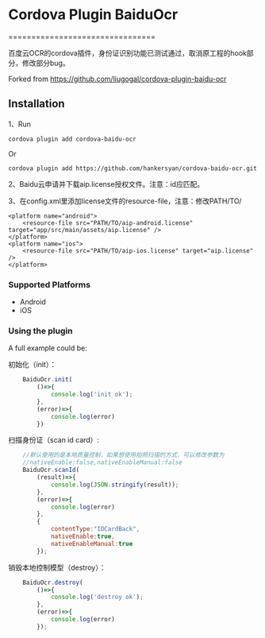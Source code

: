 # Cordova Plugin BaiduOcr
================================

百度云OCR的cordova插件，身份证识别功能已测试通过，取消原工程的hook部分，修改部分bug。

Forked from https://github.com/liugogal/cordova-plugin-baidu-ocr


## Installation


1、Run

    cordova plugin add cordova-baidu-ocr

Or

    cordova plugin add https://github.com/hankersyan/cordova-baidu-ocr.git

2、Baidu云申请并下载aip.license授权文件。注意：id应匹配。

3、在config.xml里添加license文件的resource-file，注意：修改PATH/TO/

    <platform name="android">
        <resource-file src="PATH/TO/aip-android.license" target="app/src/main/assets/aip.license" />
    </platform>
    <platform name="ios">
        <resource-file src="PATH/TO/aip-ios.license" target="aip.license" />
    </platform>

### Supported Platforms

- Android
- iOS


### Using the plugin ###

A full example could be:

初始化（init）：
```js
    BaiduOcr.init(
        ()=>{
            console.log('init ok');
        },
        (error)=>{
            console.log(error)
        })
```
扫描身份证（scan id card）:
```js
    //默认使用的是本地质量控制，如果想使用拍照扫描的方式，可以修改参数为
    //nativeEnable:false,nativeEnableManual:false
    BaiduOcr.scanId(
        (result)=>{
            console.log(JSON.stringify(result));
        },
        (error)=>{
            console.log(error)
        },
        {
            contentType:"IDCardBack",
            nativeEnable:true,
            nativeEnableManual:true
        });
```
销毁本地控制模型（destroy）：
```js
    BaiduOcr.destroy(
        ()=>{
            console.log('destroy ok');
        },
        (error)=>{
            console.log(error)
        });
```
